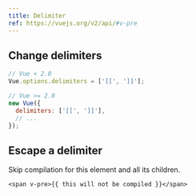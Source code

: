```yaml
---
title: Delimiter
ref: https://vuejs.org/v2/api/#v-pre
---
```


## Change delimiters

```js
// Vue < 2.0
Vue.options.delimiters = ['[[', ']]'];

// Vue >= 2.0
new Vue({
  delimiters: ['[[', ']]'],
  // ...
});
```

## Escape a delimiter

Skip compilation for this element and all its children.

```vue-html
<span v-pre>{{ this will not be compiled }}</span>
```

